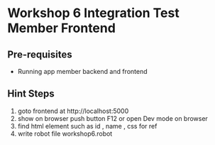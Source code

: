 # Workshop 6 Integration Test Member Frontend

## Pre-requisites
- Running app member backend and frontend

## Hint Steps
1. goto frontend at http://localhost:5000 
2. show on browser push button F12 or open Dev mode on browser
3. find html element such as id , name , css for ref 
4. write robot file workshop6.robot